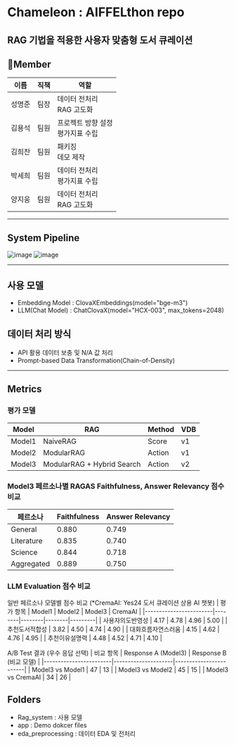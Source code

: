 # Chameleon : AIFFELthon repo

## RAG 기법을 적용한 사용자 맞춤형 도서 큐레이션

## 👥Member


| 이름   | 직책  | 역할 |
|--------|-------|------|
| 성명준 | 팀장  | 데이터 전처리<br>RAG 고도화 |
| 김용석 | 팀원  | 프로젝트 방향 설정<br>평가지표 수립 |
| 김희찬 | 팀원  | 패키징<br>데모 제작 |
| 박세희 | 팀원  | 데이터 전처리<br>평가지표 수립 |
| 양지웅 | 팀원  | 데이터 전처리<br>RAG 고도화 |
---
## System Pipeline
![image](https://github.com/user-attachments/assets/c2505642-8a82-4c47-9cb1-4440c211024e)
![image](https://github.com/user-attachments/assets/b9ba75ff-251c-41c2-be33-32a83d92a4bd)


---
## 사용 모델
- Embedding Model : ClovaXEmbeddings(model="bge-m3")
- LLM(Chat Model) : ChatClovaX(model="HCX-003", max_tokens=2048)

## 데이터 처리 방식
- API 활용 데이터 보충 및 N/A 값 처리
- Prompt-based Data Transformation(Chain-of-Density)

---
## Metrics
### 평가 모델
| Model   | RAG                            | Method | VDB  |
|---------|--------------------------------|--------|------|
| Model1  | NaiveRAG                       | Score  | v1   |
| Model2  | ModularRAG                     | Action | v1   |
| Model3  | ModularRAG + Hybrid Search     | Action | v2   |

### Model3 페르소나별 RAGAS Faithfulness, Answer Relevancy 점수 비교
| 페르소나     | Faithfulness | Answer Relevancy |
|--------------|--------------|------------------|
| General      | 0.880        | 0.749            |
| Literature   | 0.835        | 0.740            |
| Science      | 0.844        | 0.718            |
| Aggregated   | 0.889        | 0.750            |

   
### LLM Evaluation 점수 비교
일반 페르소나 모델별 점수 비교 (*CremaAI: Yes24 도서 큐레이션 상용 AI 챗봇)
| 평가 항목               | Model1 | Model2 | Model3 | CremaAI |
|------------------------|--------|--------|--------|---------|
| 사용자의도반영성         | 4.17   | 4.78   | 4.96   | 5.00    |
| 추천도서적합성           | 3.82   | 4.50   | 4.74   | 4.90    |
| 대화흐름자연스러움       | 4.15   | 4.62   | 4.76   | 4.95    |
| 추천이유설명력           | 4.48   | 4.52   | 4.71   | 4.10    |
         
A/B Test 결과 (우수 응답 선택)
| 비교 항목               | Response A (Model3) | Response B (비교 모델) |
|------------------------|---------------------|------------------------|
| Model3 vs Model1       | 47                  | 13                     |
| Model3 vs Model2       | 45                  | 15                     |
| Model3 vs CremaAI      | 34                  | 26                     |

## Folders
- Rag_system : 사용 모델
- app : Demo dokcer files
- eda_preprocessing : 데이터 EDA 및 전처리 
